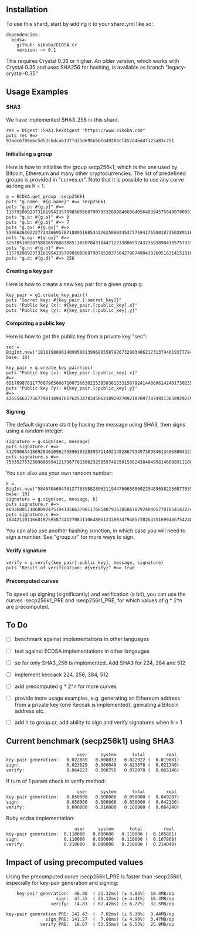 ## Installation

To use this shard, start by adding it to your shard.yml like so:

```
dependencies:
  ecdsa:
    github: sikoba/ECDSA.cr
    version: ~> 0.1
```

This requires Crystal 0.36 or higher. An older version, which works with Crystal 0.35 and uses SHA256 for hashing, is available as branch "legacy-crystal-0.35"

## Usage Examples

#### SHA3

We have implemented SHA3_256 in this shard. 

```
res = Digest::SHA3.hexdigest "https://www.sikoba.com"
puts res #=> 93adc6708e6c5d53c6dcab13ffd31d695b5bfd49282cf457d4ed4f323a83c751
```

#### Initialising a group

Here is how to initialise the group secp256k1, which is the one used by Bitcoin, Ethereum and many other cryptocurrencies. The list of predefined groups is provided in "curves.cr". Note that it is possible to use any curve as long as h = 1.

```
g = ECDSA.get_group :secp256k1
puts "g.name: #{g.name}" #=> secp256k1
puts "g.p: #{g.p}" #=> 115792089237316195423570985008687907853269984665640564039457584007908834671663
puts "g.a: #{g.a}" #=> 0
puts "g.b: #{g.b}" #=> 7
puts "g.gx: #{g.gx}" #=> 55066263022277343669578718895168534326250603453777594175500187360389116729240
puts "g.gy: #{g.gy}" #=> 32670510020758816978083085130507043184471273380659243275938904335757337482424
puts "g.n: #{g.n}" #=> 115792089237316195423570985008687907852837564279074904382605163141518161494337
puts "g.d: #{g.d}" #=> 256
```

#### Creating a key pair

Here is how to create a new key pair for a given group g: 

```
key_pair = g1.create_key_pair()
puts "Secret key: #{key_pair.[:secret_key]}"
puts "Public key (x): #{key_pair.[:public_key].x}"
puts "Public key (y): #{key_pair.[:public_key].y}"
```

#### Computing a public key

Here is how to get the public key from a private key "sec": 

```
sec = BigInt.new("181819889614099500139968055079267329034062173137940193777846146779387277", base: 10)

key_pair = g.create_key_pair(sec)
puts "Public key (x): #{key_pair.[:public_key].x}"
#=> 85178987611776079650687100736630225395836133315679241448696142401730235065445
puts "Public key (y): #{key_pair.[:public_key].y}"
#=> 42655463775677901349476176253478345062189292709218709770749313858929229563957
```

#### Signing

The default signature start by hasing the message using SHA3, then signs using a random integer:

```
signature = g.sign(sec, message)
puts signature.r #=> 41299063418692046109627559638328395711492145286793497389846134068804323840081
puts signature.s #=> 75335275323898069941217967781306232505574825015382438464958146008911188316568
```

You can also use your own random number:

```
k = BigInt.new("5846704604701277839882806211944760658860225489638225087703968849823566991145", base: 10)
signature = g.sign(sec, message, k)
puts signature.r #=> 46936881718680924751941056637981176854079153858678292484057701054143224621739
puts signature.s #=> 18442110116601975958734127083110648061233993479485730263351699466754248595366
```

You can also use another hashing sunction, in which case you will need to sign a number. See "group.cr" for more ways to sign.

#### Verify signature

```
verify = g.verify(key_pair[:public_key], message, signature)
puts "Result of verification: #{verify}" #=> true
```

#### Precomputed curves

To speed up signing (significantly) and verification (a bit), you can use the curves :secp256k1_PRE and :secp256r1_PRE, for which values of g * 2^n are precomputed.


## To Do

* [ ] benchmark against implementations in other languages

* [ ] test against ECDSA implementations in other langauges

* [ ] so far only SHA3_256 is implemented. Add SHA3 for 224, 384 and 512

* [ ] implement keccack 224, 256, 384, 512

* [ ] add precomputed g * 2^n for more curves

* [ ] provide more usage examples, e.g. generating an Ethereum address from a private key (one Keccak is implemented), genrating a Bitcoin address etc.

* [ ] add h to group.cr, add ability to sign and verify signatures when h > 1

## Current benchmark (secp256k1) using SHA3
```
                           user     system      total        real
key-pair generation:   0.022889   0.000033   0.022922 (  0.019881)
sign:                  0.023829   0.000049   0.023878 (  0.021340)
verify:                0.064223   0.008755   0.072978 (  0.065146)
```
If turn of 1 param check in verify method:
```
                           user     system      total        real
key-pair generation:   0.050000   0.000000   0.050000 (  0.049207)
sign:                  0.050000   0.000000   0.050000 (  0.042136)
verify:                0.090000   0.010000   0.100000 (  0.084240)
```
Ruby ecdsa implementation:
```
                          user     system      total        real
key-pair generation:  0.110000   0.000000   0.110000 (  0.105881)
sign:                 0.110000   0.000000   0.110000 (  0.107868)
verify:               0.210000   0.000000   0.210000 (  0.214049)
```

## Impact of using precomputed values

Using the precomputed curve :secp256k1_PRE is faster than :secp256k1, especially for key-pair generation and signing:

```
    key-pair generation:  46.90  ( 21.32ms) (± 4.85%)  10.4MB/op
                   sign:  47.35  ( 21.12ms) (± 4.41%)  10.3MB/op
                 verify:  14.83  ( 67.42ms) (± 6.27%)  32.5MB/op

key-pair generation PRE: 142.43  (  7.02ms) (± 5.30%)  3.44MB/op
               sign_PRE: 141.27  (  7.08ms) (± 4.90%)  3.47MB/op
             verify_PRE:  18.67  ( 53.55ms) (± 5.53%)  25.9MB/op
```